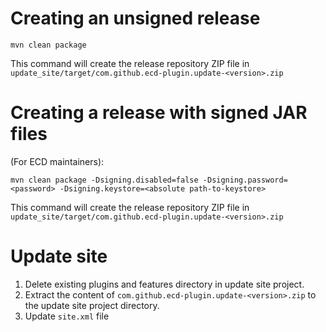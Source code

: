 # Creating an unsigned release

    mvn clean package 

This command will create the release repository ZIP file in `update_site/target/com.github.ecd-plugin.update-<version>.zip`

# Creating a release with signed JAR files

(For ECD maintainers):

    mvn clean package -Dsigning.disabled=false -Dsigning.password=<password> -Dsigning.keystore=<absolute path-to-keystore>

This command will create the release repository ZIP file in `update_site/target/com.github.ecd-plugin.update-<version>.zip`

# Update site

1. Delete existing plugins and features directory in update site project. 
2. Extract the content of `com.github.ecd-plugin.update-<version>.zip` to the update site project directory.
3. Update `site.xml` file